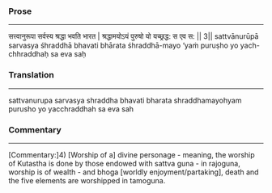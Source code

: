 ### Prose 
 --- 
सत्त्वानुरूपा सर्वस्य श्रद्धा भवति भारत |
श्रद्धामयोऽयं पुरुषो यो यच्छ्रद्ध: स एव स: || 3||
sattvānurūpā sarvasya śhraddhā bhavati bhārata
śhraddhā-mayo ‘yaṁ puruṣho yo yach-chhraddhaḥ sa eva saḥ

### Translation 
 --- 
sattvanurupa sarvasya shraddha bhavati bharata shraddhamayohyam purusho yo yacchraddhah sa eva sah

### Commentary 
 --- 
[Commentary:]4) [Worship of a] divine personage - meaning, the worship of Kutastha is done by those endowed with sattva guna - in rajoguna, worship is of wealth - and bhoga [worldly enjoyment/partaking], death and the five elements are worshipped in tamoguna.